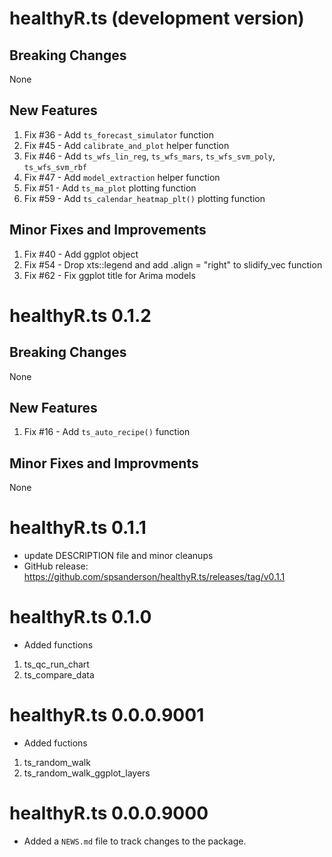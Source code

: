 # healthyR.ts (development version)

## Breaking Changes
None

## New Features
1. Fix #36 - Add `ts_forecast_simulator` function
2. Fix #45 - Add `calibrate_and_plot` helper function
3. Fix #46 - Add `ts_wfs_lin_reg`, `ts_wfs_mars`, `ts_wfs_svm_poly`, `ts_wfs_svm_rbf`
4. Fix #47 - Add `model_extraction` helper function
5. Fix #51 - Add `ts_ma_plot` plotting function
6. Fix #59 - Add `ts_calendar_heatmap_plt()` plotting function

## Minor Fixes and Improvements
1. Fix #40 - Add ggplot object
2. Fix #54 - Drop xts::legend and add .align = "right" to slidify_vec function
3. Fix #62 - Fix ggplot title for Arima models

# healthyR.ts 0.1.2

## Breaking Changes
None

## New Features
1. Fix #16 - Add `ts_auto_recipe()` function

## Minor Fixes and Improvments
None

# healthyR.ts 0.1.1
* update DESCRIPTION file and minor cleanups
* GitHub release: https://github.com/spsanderson/healthyR.ts/releases/tag/v0.1.1

# healthyR.ts 0.1.0
* Added functions
1. ts_qc_run_chart
2. ts_compare_data

# healthyR.ts 0.0.0.9001
* Added fuctions
1. ts_random_walk
2. ts_random_walk_ggplot_layers

# healthyR.ts 0.0.0.9000

* Added a `NEWS.md` file to track changes to the package.
